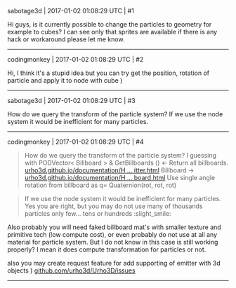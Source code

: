 sabotage3d | 2017-01-02 01:08:29 UTC | #1

Hi guys, is it currently possible to change the particles to geometry for example to cubes? I can see only that sprites are available if there is any hack or workaround please let me know.

-------------------------

codingmonkey | 2017-01-02 01:08:29 UTC | #2

Hi, 
I think it's a stupid idea but you can try get the position, rotation of particle and apply it to node with cube )

-------------------------

sabotage3d | 2017-01-02 01:08:29 UTC | #3

How do we query the transform of the particle system? If we use the node system it would be inefficient for many particles.

-------------------------

codingmonkey | 2017-01-02 01:08:29 UTC | #4

>How do we query the transform of the particle system?
I guessing with
PODVector< Billboard > &  GetBillboards () <- Return all billboards.  [urho3d.github.io/documentation/H ... itter.html](http://urho3d.github.io/documentation/HEAD/class_urho3_d_1_1_particle_emitter.html)
Billboard -> [urho3d.github.io/documentation/H ... board.html](http://urho3d.github.io/documentation/HEAD/struct_urho3_d_1_1_billboard.html)  Use single angle rotation from billboard as q=  Quaternion(rot, rot, rot)

>If we use the node system it would be inefficient for many particles.
Yes you are right, but you may do not use many of thousands particles only few... tens or hundreds  :slight_smile:

Also probably you will need faked billboard mat's with smaller texture and primitive tech (low compute cost), or even probably do not use at all any material for particle system. But I do not know in this case is still working properly?  I mean it does compute transformation for particles or not.

also you may create request feature for add supporting of emitter with 3d objects ) [github.com/urho3d/Urho3D/issues](https://github.com/urho3d/Urho3D/issues)

-------------------------

